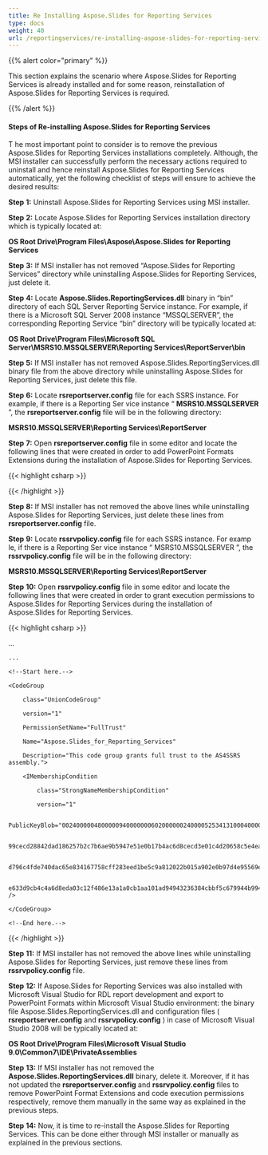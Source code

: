 ```yaml
---
title: Re Installing Aspose.Slides for Reporting Services
type: docs
weight: 40
url: /reportingservices/re-installing-aspose-slides-for-reporting-services/
---
```


{{% alert color="primary" %}} 

This section explains the scenario where Aspose.Slides for Reporting Services is already installed and for some reason, reinstallation of Aspose.Slides for Reporting Services is required. 

{{% /alert %}} 
#### **Steps of Re-installing Aspose.Slides for Reporting Services**
T he most important point to consider is to remove the previous Aspose.Slides for Reporting Services installations completely. Although, the MSI installer can successfully perform the necessary actions required to uninstall and hence reinstall Aspose.Slides for Reporting Services automatically, yet the following checklist of steps will ensure to achieve the desired results: 

**Step** **1:** Uninstall Aspose.Slides for Reporting Services using MSI installer. 


**Step** **2:** Locate Aspose.Slides for Reporting Services installation directory which is typically located at: 

**OS Root Drive\Program Files\Aspose\Aspose.Slides for Reporting Services** 


**Step** **3:** If MSI installer has not removed “Aspose.Slides for Reporting Services” directory while uninstalling Aspose.Slides for Reporting Services, just delete it. 


**Step** **4:** Locate **Aspose.Slides.ReportingServices.dll** binary in “bin” directory of each SQL Server Reporting Service instance. For example, if there is a Microsoft SQL Server 2008 instance “MSSQLSERVER”, the corresponding Reporting Service “bin” directory will be typically located at: 

**OS Root Drive\Program Files\Microsoft SQL Server\MSRS10.MSSQLSERVER\Reporting Services\ReportServer\bin** 


**Step** **5:** If MSI installer has not removed Aspose.Slides.ReportingServices.dll binary file from the above directory while uninstalling Aspose.Slides for Reporting Services, just delete this file. 


**Step** **6:** Locate **rsreportserver.config** file for each SSRS instance. For example, if there is a Reporting Ser vice instance “ **MSRS10.MSSQLSERVER** ”, the **rsreportserver.config** file will be in the following directory: 

**MSRS10.MSSQLSERVER\Reporting Services\ReportServer** 


**Step** **7:** Open **rsreportserver.config** file in some editor and locate the following lines that were created in order to add PowerPoint Formats Extensions during the installation of Aspose.Slides for Reporting Services. 

{{< highlight csharp >}}

 <Extension Name="ASPPT" Type="Aspose.Slides.ReportingServices.PptRenderer,Aspose.Slides.ReportingServices"/>

<Extension Name="ASPPS" Type="Aspose.Slides.ReportingServices.PpsRenderer,Aspose.Slides.ReportingServices"/>

<Extension Name="ASPPTX" Type="Aspose.Slides.ReportingServices.PptxRenderer,Aspose.Slides.ReportingServices"/>

<Extension Name="ASPPSX" Type="Aspose.Slides.ReportingServices.PpsxRenderer,Aspose.Slides.ReportingServices"/>



{{< /highlight >}}

**Step** **8:** If MSI installer has not removed the above lines while uninstalling Aspose.Slides for Reporting Services, just delete these lines from **rsreportserver.config** file. 


**Step** **9:** Locate **rssrvpolicy.config** file for each SSRS instance. For examp le, if there is a Reporting Ser vice instance “ MSRS10.MSSQLSERVER ”, the **rssrvpolicy.config** file will be in the following directory: 

**MSRS10.MSSQLSERVER\Reporting Services\ReportServer** 


**Step** **10:** Open **rssrvpolicy.config** file in some editor and locate the following lines that were created in order to grant execution permissions to Aspose.Slides for Reporting Services during the installation of Aspose.Slides for Reporting Services. 

**<CodeGroup>**

{{< highlight csharp >}}

   ...

  <CodeGroup>

    ...

    <!--Start here.-->

    <CodeGroup

        class="UnionCodeGroup"

        version="1"

        PermissionSetName="FullTrust"

        Name="Aspose.Slides_for_Reporting_Services"

        Description="This code group grants full trust to the AS4SSRS assembly.">

        <IMembershipCondition

            class="StrongNameMembershipCondition"

            version="1"

           PublicKeyBlob="00240000048000009400000006020000002400005253413100040000010001005542e

            99cecd28842dad186257b2c7b6ae9b5947e51e0b17b4ac6d8cecd3e01c4d20658c5e4ea1b9a6c8f854b2

            d796c4fde740dac65e834167758cff283eed1be5c9a812022b015a902e0b97d4e95569eb8c0971834744

            e633d9cb4c4a6d8eda03c12f486e13a1a0cb1aa101ad94943236384cbbf5c679944b994de9546e493bf" />

    </CodeGroup>

    <!--End here.-->

  </CodeGroup>

</CodeGroup>



{{< /highlight >}}

**Step** **11:** If MSI installer has not removed the above lines while uninstalling Aspose.Slides for Reporting Services, just remove these lines from **rssrvpolicy.config** file. 


**Step** **12:** If Aspose.Slides for Reporting Services was also installed with Microsoft Visual Studio for RDL report development and export to PowerPoint Formats within Microsoft Visual Studio environment: the binary file Aspose.Slides.ReportingServices.dll and configuration files ( **rsreportserver.config** and **rssrvpolicy.config** ) in case of Microsoft Visual Studio 2008 will be typically located at: 

**OS Root Drive\Program Files\Microsoft Visual Studio 9.0\Common7\IDE\PrivateAssemblies** 


**Step** **13:** If MSI installer has not removed the **Aspose.Slides.ReportingServices.dll** binary, delete it. Moreover, if it has not updated the **rsreportserver.config** and **rssrvpolicy.config** files to remove PowerPoint Format Extensions and code execution permissions respectively, remove them manually in the same way as explained in the previous steps. 


**Step** **14:** Now, it is time to re-install the Aspose.Slides for Reporting Services. This can be done either through MSI installer or manually as explained in the previous sections. 

